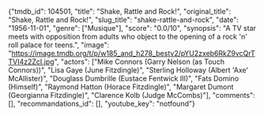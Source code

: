 {"tmdb_id": 104501, "title": "Shake, Rattle and Rock!", "original_title": "Shake, Rattle and Rock!", "slug_title": "shake-rattle-and-rock", "date": "1956-11-01", "genre": ["Musique"], "score": "0.0/10", "synopsis": "A TV star meets with opposition from adults who object to the opening of a rock 'n' roll palace for teens.", "image": "https://image.tmdb.org/t/p/w185_and_h278_bestv2/pYU2zxeb6RkZ9vcQrTTVI4z2ZcI.jpg", "actors": ["Mike Connors (Garry Nelson (as Touch Connors))", "Lisa Gaye (June Fitzdingle)", "Sterling Holloway (Albert 'Axe' McAllister)", "Douglass Dumbrille (Eustace Fentwick III)", "Fats Domino (Himself)", "Raymond Hatton (Horace Fitzdingle)", "Margaret Dumont (Georgianna Fitzdingle)", "Clarence Kolb (Judge McCombs)"], "comments": [], "recommandations_id": [], "youtube_key": "notfound"}